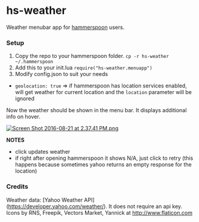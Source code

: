 # hs-weather

Weather menubar app for [hammerspoon](http://www.hammerspoon.org) users.

### Setup

1. Copy the repo to your hammerspoon folder. 
```cp -r hs-weather ~/.hammerspoon```
2. Add this to your init.lua ```require("hs-weather.menuapp")```
3. Modify config.json to suit your needs  
  - ```geolocation: true``` => if hammerspoon has location services enabled, will get weather for current location and the ```location``` parameter will be ignored

Now the weather should be shown in the menu bar. It displays additional info on hover.

[![Screen Shot 2016-08-21 at 2.37.41 PM.png](https://s10.postimg.org/e9djfzq6x/Screen_Shot_2016_08_21_at_2_37_41_PM.png)](https://postimg.org/image/rdj3soi8l/)

**NOTES**
- click updates weather
- if right after opening hammerspoon it shows N/A, just click to retry (this happens because sometimes yahoo returns an empty response for the location)

### Credits

Weather data: [Yahoo Weather API] (https://developer.yahoo.com/weather/). It does not require an api key.  
Icons by RNS, Freepik, Vectors Market, Yannick at http://www.flaticon.com

